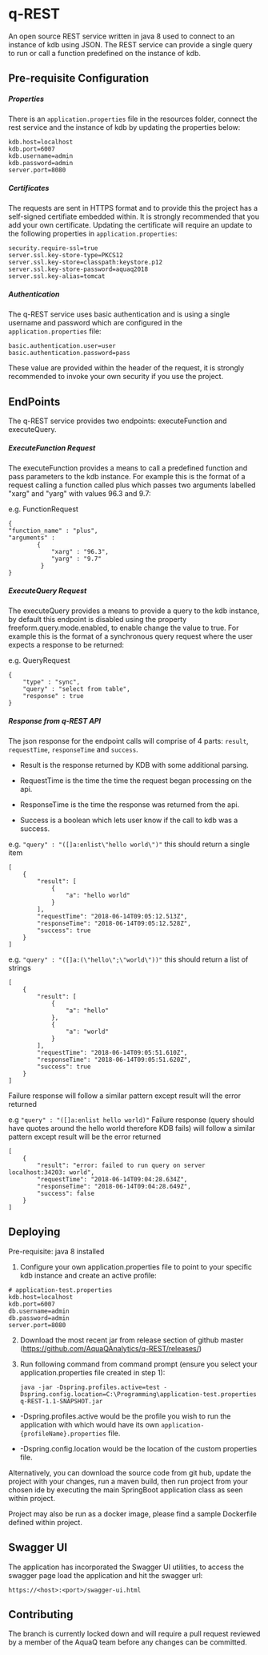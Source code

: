 # q-REST

An open source REST service written in java 8 used to connect to an instance of kdb using JSON. The REST service can provide a single query to run or call a function predefined on the instance of kdb.

## Pre-requisite Configuration 
##### Properties
There is an `application.properties` file in the resources folder, connect the rest service and the instance of kdb by updating the properties below:

    kdb.host=localhost
    kdb.port=6007
    kdb.username=admin
    kdb.password=admin
    server.port=8080
    
##### Certificates
The requests are sent in HTTPS format and to provide this the project has a self-signed certifiate embedded within. It is strongly recommended that you add your own certificate. Updating the certificate will require an update to the following properties in `application.properties`:

    security.require-ssl=true
    server.ssl.key-store-type=PKCS12
    server.ssl.key-store=classpath:keystore.p12
    server.ssl.key-store-password=aquaq2018
    server.ssl.key-alias=tomcat

##### Authentication
The q-REST service uses basic authentication and is using a single username and password which are configured in the `application.properties` file:

    basic.authentication.user=user
    basic.authentication.password=pass

These value are provided within the header of the request, it is strongly recommended to invoke your own security if you use the project.

## EndPoints

The q-REST service provides two endpoints: executeFunction and executeQuery. 

##### ExecuteFunction Request
The executeFunction provides a means to call a predefined function and pass parameters to the kdb instance. 
For example this is the format of a request calling a function called plus which passes two arguments labelled "xarg" and "yarg" with values 96.3 and 9.7:

e.g. FunctionRequest
    
    {
    "function_name" : "plus",
    "arguments" : 
            {
                "xarg" : "96.3",
                "yarg" : "9.7"
             }
    }
    
##### ExecuteQuery Request
The executeQuery provides a means to provide a query to the kdb instance, by default this endpoint is disabled using the property freeform.query.mode.enabled, to enable change the value to true. 
For example this is the format of a synchronous query request where the user expects a response to be returned:

e.g. QueryRequest
       

    {
        "type" : "sync",   
        "query" : "select from table",
        "response" : true
    }

##### Response from q-REST API
The json response for the endpoint calls will comprise of 4 parts: `result`, `requestTime`, `responseTime` and `success`. 

- Result is the response returned by KDB with some additional parsing.

- RequestTime is the time the time the request began processing on the api.

- ResponseTime is the time the response was returned from the api.

- Success is a boolean which lets user know if the call to kdb was a success.


e.g. `"query" : "([]a:enlist\"hello world\")"` this should return a single item
    
    
    [
        {
            "result": [
                {
                    "a": "hello world"
                }
            ],
            "requestTime": "2018-06-14T09:05:12.513Z",
            "responseTime": "2018-06-14T09:05:12.528Z",
            "success": true
        }
    ]
e.g. `"query" : "([]a:(\"hello\";\"world\"))"` this should return a list of strings

    [
        {
            "result": [
                {
                    "a": "hello"
                },
                {
                    "a": "world"
                }
            ],
            "requestTime": "2018-06-14T09:05:51.610Z",
            "responseTime": "2018-06-14T09:05:51.620Z",
            "success": true
        }
    ]   
    
Failure response will follow a similar pattern except result will the error returned

e.g `"query" : "([]a:enlist hello world)"` Failure response (query should have quotes around the hello world therefore KDB fails) will follow a similar pattern except result will be the error returned
    
    [
        {
            "result": "error: failed to run query on server localhost:34203: world",
            "requestTime": "2018-06-14T09:04:28.634Z",
            "responseTime": "2018-06-14T09:04:28.649Z",
            "success": false
        }
    ]
    

## Deploying 

Pre-requisite: java 8 installed

1. Configure your own application.properties file to point to your specific kdb instance and create an active profile:
    
```
# application-test.properties
kdb.host=localhost
kdb.port=6007
db.username=admin
db.password=admin
server.port=8080
```

2. Download the most recent jar from release section of github master (https://github.com/AquaQAnalytics/q-REST/releases/)

3. Run following command from command prompt (ensure you select your application.properties file created in step 1):

       java -jar -Dspring.profiles.active=test -Dspring.config.location=C:\Programming\application-test.properties q-REST-1.1-SNAPSHOT.jar
       
* -Dspring.profiles.active would be the profile you wish to run the application with which would have its own `application-{profileName}.properties` file. 

* -Dspring.config.location would be the location of the custom properties file.

Alternatively, you can download the source code from git hub, update the project with your changes, run a maven build, then run project from your chosen ide by executing the main SpringBoot application class as seen within project.

Project may also be run as a docker image, please find a sample Dockerfile defined within project.

## Swagger UI
The application has incorporated the Swagger UI utilities, to access the swagger page load the application and hit the swagger url:

    https://<host>:<port>/swagger-ui.html

## Contributing 
The branch is currently locked down and will require a pull request reviewed by a member of the AquaQ team before any changes can be committed.
